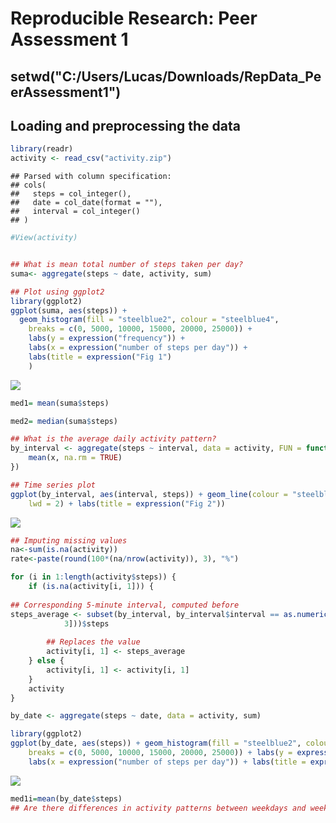 # Reproducible Research: Peer Assessment 1
## setwd("C:/Users/Lucas/Downloads/RepData_PeerAssessment1")

## Loading and preprocessing the data

```r
library(readr)
activity <- read_csv("activity.zip")
```

```
## Parsed with column specification:
## cols(
##   steps = col_integer(),
##   date = col_date(format = ""),
##   interval = col_integer()
## )
```

```r
#View(activity)


## What is mean total number of steps taken per day?
suma<- aggregate(steps ~ date, activity, sum) 

## Plot using ggplot2
library(ggplot2)
ggplot(suma, aes(steps)) + 
  geom_histogram(fill = "steelblue2", colour = "steelblue4", 
    breaks = c(0, 5000, 10000, 15000, 20000, 25000)) + 
    labs(y = expression("frequency")) + 
    labs(x = expression("number of steps per day")) + 
    labs(title = expression("Fig 1")
    )
```

![](PA1_template_files/figure-html/unnamed-chunk-1-1.png)<!-- -->

```r
med1= mean(suma$steps)

med2= median(suma$steps)

## What is the average daily activity pattern?
by_interval <- aggregate(steps ~ interval, data = activity, FUN = function(x) {
    mean(x, na.rm = TRUE)
})

## Time series plot
ggplot(by_interval, aes(interval, steps)) + geom_line(colour = "steelblue4", 
    lwd = 2) + labs(title = expression("Fig 2"))
```

![](PA1_template_files/figure-html/unnamed-chunk-1-2.png)<!-- -->

```r
## Imputing missing values
na<-sum(is.na(activity))
rate<-paste(round(100*(na/nrow(activity)), 3), "%")

for (i in 1:length(activity$steps)) {
    if (is.na(activity[i, 1])) {
        
## Corresponding 5-minute interval, computed before
steps_average <- subset(by_interval, by_interval$interval == as.numeric(activity[i, 
            3]))$steps
        
        ## Replaces the value
        activity[i, 1] <- steps_average
    } else {
        activity[i, 1] <- activity[i, 1]
    }
    activity
}

by_date <- aggregate(steps ~ date, data = activity, sum)

library(ggplot2)
ggplot(by_date, aes(steps)) + geom_histogram(fill = "steelblue2", colour = "steelblue4", 
    breaks = c(0, 5000, 10000, 15000, 20000, 25000)) + labs(y = expression("frequency")) + 
    labs(x = expression("number of steps per day")) + labs(title = expression("Fig 3"))
```

![](PA1_template_files/figure-html/unnamed-chunk-1-3.png)<!-- -->

```r
med1i=mean(by_date$steps)
## Are there differences in activity patterns between weekdays and weekends?
```
